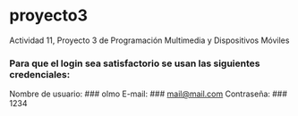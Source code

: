 # proyecto3
Actividad 11, Proyecto 3 de Programación Multimedia y Dispositivos Móviles
### Para que el login sea satisfactorio se usan las siguientes credenciales:
Nombre de usuario: ### olmo
E-mail: ### mail@mail.com
Contraseña: ### 1234

